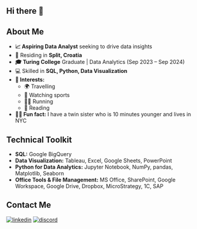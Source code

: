 ## Hi there 👋

<!--
**kornemar/kornemar** is a ✨ _special_ ✨ repository because its `README.md` (this file) appears on your GitHub profile.

Here are some ideas to get you started:

- 🔭 I’m currently working on ...
- 🌱 I’m currently learning ...
- 👯 I’m looking to collaborate on ...
- 🤔 I’m looking for help with ...
- 💬 Ask me about ...
- 📫 How to reach me: ...
- 😄 Pronouns: ...
- ⚡ Fun fact: ...
-->
## About Me
- **📈 Aspiring Data Analyst** seeking to drive data insights
- 📍 Residing in **Split, Croatia**
- **🎓 Turing College** Graduate | Data Analytics (Sep 2023 – Sep 2024)
- 💻 Skilled in **SQL, Python, Data Visualization**
- **💫 Interests:**
    - 🌍 Travelling
    - 🏅 Watching sports
    - 🏃‍♀️ Running
    - 📖 Reading
- **👯‍♀️ Fun fact:** I have a twin sister who is 10 minutes younger and lives in NYC

## Technical Toolkit
- **SQL:** Google BigQuery
- **Data Visualization:** Tableau, Excel, Google Sheets, PowerPoint
- **Python for Data Analytics:** Jupyter Notebook, NumPy, pandas, Matplotlib, Seaborn
- **Office Tools & File Management:** MS Office, SharePoint, Google Workspace, Google Drive, Dropbox, MicroStrategy, 1C, SAP

## Contact Me
[![linkedin](https://img.shields.io/badge/linkedin-0A66C2?style=for-the-badge&logo=linkedin&logoColor=white)](https://www.linkedin.com/in/marinakorneva/)
[![discord](https://img.shields.io/badge/Discord-7289DA?style=for-the-badge&logo=discord&logoColor=white)](https://discord.com/channels/@me/1280147003036401735)

<!--## 🔗 Links
[![linkedin](https://img.shields.io/badge/linkedin-0A66C2?style=for-the-badge&logo=linkedin&logoColor=white)]([https://www.linkedin.com/](https://www.linkedin.com/in/marinakorneva/))
[![portfolio](https://img.shields.io/badge/my_portfolio-000?style=for-the-badge&logo=ko-fi&logoColor=white)]([https://katherineoelsner.com/](https://public.tableau.com/app/profile/marina.korneva/vizzes)) -->
